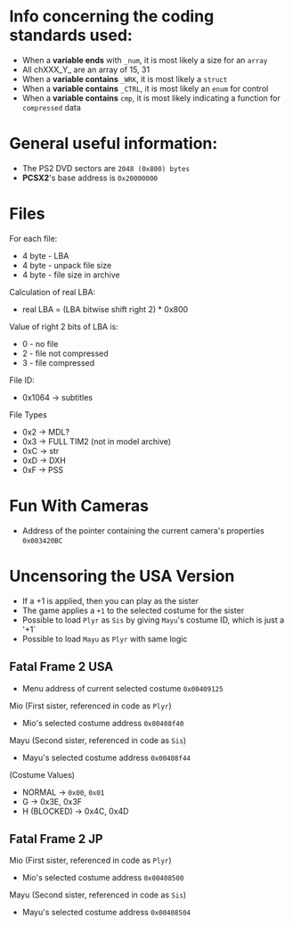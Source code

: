 # Info concerning the coding standards used:
* When a **variable ends** with `_num`, it is most likely a size for an `array`
* All chXXX_Y_ are an array of 15, 31
* When a **variable contains** `_WRK`, it is most likely a `struct`
* When a **variable contains** `_CTRL`, it is most likely an `enum` for control
* When a **variable contains** `cmp`, it is most likely indicating a function for `compressed` data

# General useful information:
* The PS2 DVD sectors are `2048 (0x800) bytes`
* **PCSX2**'s base address is `0x20000000`

# Files
For each file:
* 4 byte - LBA
* 4 byte - unpack file size
* 4 byte - file size in archive

Calculation of real LBA:
* real LBA = (LBA bitwise shift right 2) * 0x800

Value of right 2 bits of LBA is:
* 0 - no file
* 2 - file not compressed
* 3 - file compressed

File ID:
* 0x1064 -> subtitles

File Types
* 0x2 -> MDL?
* 0x3 -> FULL TIM2 (not in model archive)
* 0xC -> str
* 0xD -> DXH
* 0xF -> PSS

# Fun With Cameras
* Address of the pointer containing the current camera's properties `0x003420BC`

# Uncensoring the USA Version

* If a +1 is applied, then you can play as the sister
* The game applies a `+1` to the selected costume for the sister
* Possible to load `Plyr` as `Sis` by giving `Mayu`'s costume ID, which is just a '+1`
* Possible to load `Mayu` as `Plyr` with same logic

## Fatal Frame 2 USA

* Menu address of current selected costume `0x00409125`

Mio (First sister, referenced in code as `Plyr`)
* Mio's selected costume address `0x00408f40`

Mayu (Second sister, referenced in code as `Sis`)
* Mayu's selected costume address `0x00408f44`

(Costume Values)
* NORMAL -> `0x00`, `0x01`
* G -> 0x3E, 0x3F
* H (BLOCKED) -> 0x4C, 0x4D


## Fatal Frame 2 JP
Mio (First sister, referenced in code as `Plyr`)
* Mio's selected costume address `0x00408500`

Mayu (Second sister, referenced in code as `Sis`)
* Mayu's selected costume address `0x00408504`

